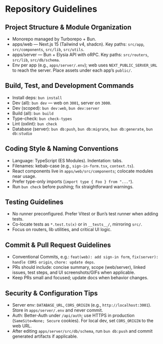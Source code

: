 # Repository Guidelines

## Project Structure & Module Organization
- Monorepo managed by Turborepo + Bun.
- apps/web — Next.js 15 (Tailwind v4, shadcn). Key paths: `src/app`, `src/components`, `src/lib`, `src/utils`.
- apps/server — Bun + Elysia API with oRPC. Key paths: `src/routers`, `src/lib`, `src/db/schema`.
- Env per app (e.g., `apps/server/.env`); web uses `NEXT_PUBLIC_SERVER_URL` to reach the server. Place assets under each app’s `public/`.

## Build, Test, and Development Commands
- Install deps: `bun install`
- Dev (all): `bun dev` — web on `3001`, server on `3000`.
- Dev (scoped): `bun dev:web`, `bun dev:server`
- Build (all): `bun build`
- Type-check: `bun check-types`
- Lint (oxlint): `bun check`
- Database (server): `bun db:push`, `bun db:migrate`, `bun db:generate`, `bun db:studio`

## Coding Style & Naming Conventions
- Language: TypeScript (ES Modules). Indentation: tabs.
- Filenames: kebab-case (e.g., `sign-in-form.tsx`, `context.ts`).
- React components live in `apps/web/src/components`; colocate modules near usage.
- Prefer type-only imports (`import type { Foo } from "..."`).
- Run `bun check` before pushing; fix straightforward warnings.

## Testing Guidelines
- No runner preconfigured. Prefer Vitest or Bun’s test runner when adding tests.
- Co-locate tests as `*.test.ts(x)` or in `__tests__/`, mirroring `src/`.
- Focus on routers, lib utilities, and critical UI logic.

## Commit & Pull Request Guidelines
- Conventional Commits, e.g.: `feat(web): add sign-in form`, `fix(server): handle CORS origin`, `chore: update deps`.
- PRs should include: concise summary, scope (web/server), linked issues, test steps, and UI screenshots/GIFs when applicable.
- Keep PRs small and focused; update docs when behavior changes.

## Security & Configuration Tips
- Server env: `DATABASE_URL`, `CORS_ORIGIN` (e.g., `http://localhost:3001`). Store in `apps/server/.env` and never commit.
- Auth: Better-Auth under `/api/auth`; use HTTPS in production (`SameSite=None; Secure` cookies). For local dev, set `CORS_ORIGIN` to the web URL.
- After editing `apps/server/src/db/schema`, run `bun db:push` and commit generated artifacts if applicable.
